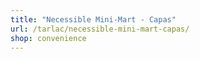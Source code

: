 ```yaml
---
title: "Necessible Mini-Mart - Capas"
url: /tarlac/necessible-mini-mart-capas/
shop: convenience
---
```

